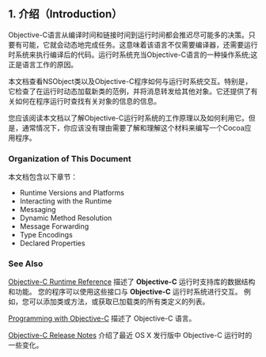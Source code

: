 ## 1. 介绍（Introduction）
Objective-C语言从编译时间和链接时间到运行时间都会推迟尽可能多的决策。只要有可能，它就会动态地完成任务。这意味着该语言不仅需要编译器，还需要运行时系统来执行编译后的代码。运行时系统充当Objective-C语言的一种操作系统;这正是语言工作的原因。

本文档查看NSObject类以及Objective-C程序如何与运行时系统交互。特别是，它检查了在运行时动态加载新类的范例，并将消息转发给其他对象。它还提供了有关如何在程序运行时查找有关对象的信息的信息。

您应该阅读本文档以了解Objective-C运行时系统的工作原理以及如何利用它。但是，通常情况下，你应该没有理由需要了解和理解这个材料来编写一个Cocoa应用程序。

### Organization of This Document

本文档包含以下章节：
* Runtime Versions and Platforms 
* Interacting with the Runtime
* Messaging
* Dynamic Method Resolution
* Message Forwarding
* Type Encodings
* Declared Properties

### See Also

[Objective-C Runtime Reference](https://developer.apple.com/documentation/objectivec/objective_c_runtime) 描述了 **Objective-C** 运行时支持库的数据结构和功能。 您的程序可以使用这些接口与 **Objective-C** 运行时系统进行交互。 例如，您可以添加类或方法，或获取已加载类的所有类定义的列表。

[Programming with Objective-C](https://developer.apple.com/library/content/documentation/Cocoa/Conceptual/ProgrammingWithObjectiveC/Introduction/Introduction.html#//apple_ref/doc/uid/TP40011210) 描述了 Objective-C 语言。

[Objective-C Release Notes](https://developer.apple.com/library/content/releasenotes/Cocoa/RN-ObjectiveC/index.html#//apple_ref/doc/uid/TP40004309) 介绍了最近 OS X 发行版中 Objective-C 运行时的一些变化。
